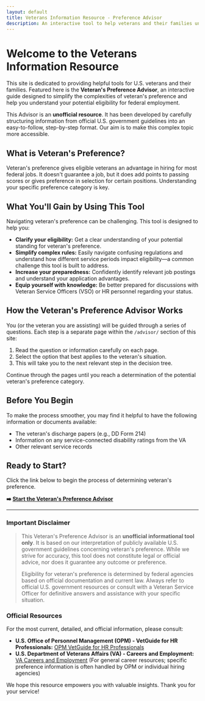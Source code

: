 ```yaml
---
layout: default
title: Veterans Information Resource - Preference Advisor
description: An interactive tool to help veterans and their families understand veteran's preference eligibility for federal jobs, simplifying complex rules and service period requirements.
---
```


# Welcome to the Veterans Information Resource

This site is dedicated to providing helpful tools for U.S. veterans and their families. Featured here is the **Veteran's Preference Advisor**, an interactive guide designed to simplify the complexities of veteran's preference and help you understand your potential eligibility for federal employment.

This Advisor is an **unofficial resource**. It has been developed by carefully structuring information from official U.S. government guidelines into an easy-to-follow, step-by-step format. Our aim is to make this complex topic more accessible.

## What is Veteran's Preference?

Veteran's preference gives eligible veterans an advantage in hiring for most federal jobs. It doesn't guarantee a job, but it does add points to passing scores or gives preference in selection for certain positions. Understanding your specific preference category is key.

## What You'll Gain by Using This Tool

Navigating veteran's preference can be challenging. This tool is designed to help you:

* **Clarify your eligibility:** Get a clear understanding of your potential standing for veteran's preference.
* **Simplify complex rules:** Easily navigate confusing regulations and understand how different service periods impact eligibility—a common challenge this tool is built to address.
* **Increase your preparedness:** Confidently identify relevant job postings and understand your application advantages.
* **Equip yourself with knowledge:** Be better prepared for discussions with Veteran Service Officers (VSO) or HR personnel regarding your status.

## How the Veteran's Preference Advisor Works

You (or the veteran you are assisting) will be guided through a series of questions. Each step is a separate page within the `/advisor/` section of this site:

1.  Read the question or information carefully on each page.
2.  Select the option that best applies to the veteran's situation.
3.  This will take you to the next relevant step in the decision tree.

Continue through the pages until you reach a determination of the potential veteran's preference category.

## Before You Begin

To make the process smoother, you may find it helpful to have the following information or documents available:

* The veteran's discharge papers (e.g., DD Form 214)
* Information on any service-connected disability ratings from the VA
* Other relevant service records

## Ready to Start?

Click the link below to begin the process of determining veteran's preference.

**➡️ [Start the Veteran's Preference Advisor](./advisor/start.md)**

---

### **Important Disclaimer**

> This Veteran's Preference Advisor is an **unofficial informational tool only**. It is based on our interpretation of publicly available U.S. government guidelines concerning veteran's preference. While we strive for accuracy, this tool does not constitute legal or official advice, nor does it guarantee any outcome or preference.
>
> Eligibility for veteran's preference is determined by federal agencies based on official documentation and current law. Always refer to official U.S. government resources or consult with a Veteran Service Officer for definitive answers and assistance with your specific situation.

### Official Resources

For the most current, detailed, and official information, please consult:

* **U.S. Office of Personnel Management (OPM) - VetGuide for HR Professionals:** [OPM VetGuide for HR Professionals](https://www.opm.gov/policy-data-oversight/veterans-services/vet-guide-for-hr-professionals/)
* **U.S. Department of Veterans Affairs (VA) - Careers and Employment:** [VA Careers and Employment](https://www.va.gov/careers-employment/) (For general career resources; specific preference information is often handled by OPM or individual hiring agencies)

We hope this resource empowers you with valuable insights. Thank you for your service!

